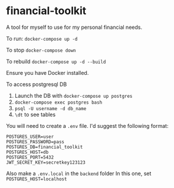 # financial-toolkit
A tool for myself to use for my personal financial needs.

To run:
`docker-compose up -d`

To stop
`docker-compose down`

To rebuild
`docker-compose up -d --build`

Ensure you have Docker installed.


To access postgresql DB
1. Launch the DB with `docker-compose up postgres`
2. `docker-compose exec postgres bash`
3. `psql -U username -d db_name`
4. `\dt` to see tables

You will need to create a `.env` file.
I'd suggest the following format:
```
POSTGRES_USER=user
POSTGRES_PASSWORD=pass
POSTGRES_DB=financial_toolkit
POSTGRES_HOST=db
POSTGRES_PORT=5432
JWT_SECRET_KEY=secretkey123123
```

Also make a `.env.local` in the `backend` folder
In this one, set `POSTGRES_HOST=localhost`
